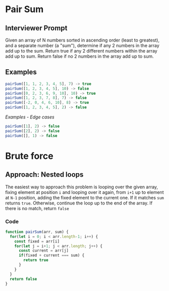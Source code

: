# Pair Sum

## Interviewer Prompt
Given an array of N numbers sorted in ascending order (least to greatest), and a separate number (a "sum"), determine if any 2 numbers in the array add up to the sum. Return true if any 2 different numbers within the array add up to sum. Return false if no 2 numbers in the array add up to sum.


## Examples

```js
pairSum([1, 1, 2, 3, 4, 5], 7) -> true
pairSum([1, 2, 3, 4, 5], 10) -> false
pairSum([0, 2, 3, 6, 9, 10], 10) -> true
pairSum([1, 2, 3, 7, 8], 7) -> false
pairSum([-2, 0, 4, 6, 10], 8) -> true
pairSum([1, 2, 3, 4, 5], 2) -> false
```

_Examples - Edge cases_

```js
pairSum([1], 2) -> false
pairSum([2], 2) -> false
pairSum([], 1) -> false
```

# Brute force

## Approach: __Nested loops__

The easiest way to approach this problem is looping over the given array, fixing element at position `i` and looping over it again, from `i+1` up to element at `N-1` position, adding the fixed element to the current one. If it matches `sum` returns `true`. Otherwise, continue the loop up to the end of the array. If there is no match, return `false`

### Code
```js
function pairSum(arr, sum) {
  for(let i = 0; i < arr.length-1; i++) {
    const fixed = arr[i]
    for(let j = i+1; j < arr.length; j++) {
      const current = arr[j]
      if(fixed + current === sum) {
        return true
      }
    }
  }
  return false
}
```
